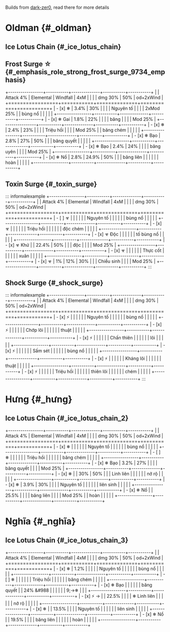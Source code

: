 Builds from
[dark-zer0](https://dark-zer0.github.io/Showdown/build.html?option=1),
read there for more details

# Oldman {#_oldman}

## Ice Lotus Chain {#_ice_lotus_chain}

## **Frost Surge ☆** {#_emphasis_role_strong_frost_surge_9734_emphasis}

+-----------------+-----------+--------------+-----------+-----------+
|                 | Attack 4% | Elemental    | Windfall  | 4xM       |
|                 |           | dmg 30%      | 50%       | od+2xWind |
+=================+===========+==============+===========+===========+
| -   \[x\] ❄     |     3.4%  |     30%      |           |           |
|     Nguyên tố   |           |              |           | 2xMod 25% |
|     bùng nổ     |           |              |           |           |
+-----------------+-----------+--------------+-----------+-----------+
| -   \[x\] ❄ Gai |     1.8%  |     22%      |           |           |
|     băng        |           |              |           |   Mod 25% |
+-----------------+-----------+--------------+-----------+-----------+
| -   \[x\] ❄     |     2.4%  |     23%      |           |           |
|     Triệu hồi   |           |              |           |   Mod 25% |
|     băng chém   |           |              |           |           |
+-----------------+-----------+--------------+-----------+-----------+
| -   \[x\] ❄ Bạo |     2.8%  |     27%      |     50%   |           |
|     băng quyết  |           |              |           |           |
+-----------------+-----------+--------------+-----------+-----------+
| -   \[x\] ❄ Bạo |     2.4%  |     24%      |           |           |
|     băng uyên   |           |              |           |   Mod 25% |
+-----------------+-----------+--------------+-----------+-----------+
| -   \[x\] ❄ Nổ  |     2.8%  |     24.9%    |     50%   |           |
|     băng liên   |           |              |           |           |
|     hoàn        |           |              |           |           |
+-----------------+-----------+--------------+-----------+-----------+

## Toxin Surge {#_toxin_surge}

::: informalexample
+-----------------+-----------+--------------+-----------+-----------+
|                 | Attack 4% | Elemental    | Windfall  | 4xM       |
|                 |           | dmg 30%      | 50%       | od+2xWind |
+=================+===========+==============+===========+===========+
| -   \[ \] ☣     |           |              |           |           |
|     Nguyên tố   |           |              |           |           |
|     bùng nổ     |           |              |           |           |
+-----------------+-----------+--------------+-----------+-----------+
| -   \[x\] ☣     |           |              |           |           |
|     Triệu hồi   |           |              |           |           |
|     độc chém    |           |              |           |           |
+-----------------+-----------+--------------+-----------+-----------+
| -   \[x\] ☣ Độc |           |              |           |           |
|     tố bùng nổ  |           |              |           |           |
+-----------------+-----------+--------------+-----------+-----------+
| -   \[x\] ☣ Khử |           |     22.4%    |     50%   |           |
|     độc         |           |              |           |   Mod 25% |
+-----------------+-----------+--------------+-----------+-----------+
| -   \[x\] ☣     |           |              |           |           |
|     Thực cốt    |           |              |           |           |
|     xuân        |           |              |           |           |
+-----------------+-----------+--------------+-----------+-----------+
| -   \[x\] ☣     |     1%    |     12%      |     30%   |           |
|     Chiểu sinh  |           |              |           |   Mod 25% |
+-----------------+-----------+--------------+-----------+-----------+
:::

## Shock Surge {#_shock_surge}

::: informalexample
+-----------------+-----------+--------------+-----------+-----------+
|                 | Attack 4% | Elemental    | Windfall  | 4xM       |
|                 |           | dmg 30%      | 50%       | od+2xWind |
+=================+===========+==============+===========+===========+
| -   \[x\] ⚡    |           |              |           |           |
|     Nguyên tố   |           |              |           |           |
|     bùng nổ     |           |              |           |           |
+-----------------+-----------+--------------+-----------+-----------+
| -   \[x\] ⚡    |           |              |           |           |
|     Chớp lôi    |           |              |           |           |
|     thuật       |           |              |           |           |
+-----------------+-----------+--------------+-----------+-----------+
| -   \[x\] ⚡    |           |              |           |           |
|     Chấn thiên  |           |              |           |           |
|     lôi         |           |              |           |           |
+-----------------+-----------+--------------+-----------+-----------+
| -   \[x\] ⚡    |           |              |           |           |
|     Sấm sét     |           |              |           |           |
|     bùng nổ     |           |              |           |           |
+-----------------+-----------+--------------+-----------+-----------+
| -   \[x\] ⚡    |           |              |           |           |
|     Kháng lôi   |           |              |           |           |
|     thuật       |           |              |           |           |
+-----------------+-----------+--------------+-----------+-----------+
| -   \[x\] ⚡    |           |              |           |           |
|     Triệu hồi   |           |              |           |           |
|     thiên lôi   |           |              |           |           |
|     chém        |           |              |           |           |
+-----------------+-----------+--------------+-----------+-----------+
:::

# Hưng {#_hưng}

## Ice Lotus Chain {#_ice_lotus_chain_2}

+-----------------+-----------+--------------+-----------+-----------+
|                 | Attack 4% | Elemental    | Windfall  | 4xM       |
|                 |           | dmg 30%      | 50%       | od+2xWind |
+=================+===========+==============+===========+===========+
| -   \[x\] ❄     |           |              |           |           |
|     Nguyên tố   |           |              |           |           |
|     bùng nổ     |           |              |           |           |
+-----------------+-----------+--------------+-----------+-----------+
| -   \[ \] ❄     |           |              |           |           |
|     Triệu hồi   |           |              |           |           |
|     băng chém   |           |              |           |           |
+-----------------+-----------+--------------+-----------+-----------+
| -   \[x\] ❄ Bạo |     3.2%  |     27%      |           |           |
|     băng quyết  |           |              |           |   Mod 25% |
+-----------------+-----------+--------------+-----------+-----------+
| -   \[x\] ❄     |           |     30%      |     50%   |           |
|     Linh liên   |           |              |           |           |
|     nở rộ       |           |              |           |           |
+-----------------+-----------+--------------+-----------+-----------+
| -   \[x\] ❄     |     3.9%  |     30%      |           |           |
|     Nguyên tố   |           |              |           |           |
|     liên sinh   |           |              |           |           |
+-----------------+-----------+--------------+-----------+-----------+
| -   \[x\] ❄ Nổ  |           |     25.5%    |           |           |
|     băng liên   |           |              |           |   Mod 25% |
|     hoàn        |           |              |           |           |
+-----------------+-----------+--------------+-----------+-----------+

# Nghĩa {#_nghĩa}

## Ice Lotus Chain {#_ice_lotus_chain_3}

+-----------------+-----------+--------------+-----------+-----------+
|                 | Attack 4% | Elemental    | Windfall  | 4xM       |
|                 |           | dmg 30%      | 50%       | od+2xWind |
+=================+===========+==============+===========+===========+
| -   \[x\] ❄     |     1.2%  |              |           |           |
|     Nguyên tố   |           |              |           |           |
|     bùng nổ     |           |              |           |           |
+-----------------+-----------+--------------+-----------+-----------+
| -   \[ \] ❄     |           |              |           |           |
|     Triệu hồi   |           |              |           |           |
|     băng chém   |           |              |           |           |
+-----------------+-----------+--------------+-----------+-----------+
| -   \[x\] ❄ Bạo |           |              |           |           |
|     băng quyết  |           |    24% &#988 |           |           |
|                 |           | 9;->&#x2744; |           |           |
+-----------------+-----------+--------------+-----------+-----------+
| -   \[x\] ⚡ →  |           |     22.5%    |           |           |
|     ❄ Linh liên |           |              |           |           |
|     nở rộ       |           |              |           |           |
+-----------------+-----------+--------------+-----------+-----------+
| -   \[x\] ❄     |           |     13.5%    |           |           |
|     Nguyên tố   |           |              |           |           |
|     liên sinh   |           |              |           |           |
+-----------------+-----------+--------------+-----------+-----------+
| -   \[x\] ❄ Nổ  |           |     19.5%    |           |           |
|     băng liên   |           |              |           |           |
|     hoàn        |           |              |           |           |
+-----------------+-----------+--------------+-----------+-----------+
